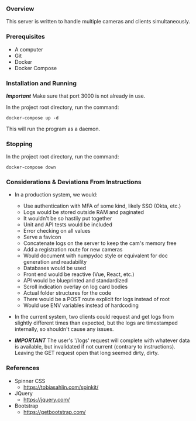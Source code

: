 
### Overview

This server is written to handle multiple cameras and clients simultaneously.

### Prerequisites

- A computer
- Git
- Docker
- Docker Compose

### Installation and Running

***Important*** Make sure that port 3000 is not already in use.

In the project root directory, run the command:
```
docker-compose up -d
```

This will run the program as a daemon.


### Stopping

In the project root directory, run the command:
```
docker-compose down
```

### Considerations & Deviations From Instructions

- In a production system, we would:
    - Use authentication with MFA of some kind, likely SSO (Okta, etc.)
    - Logs would be stored outside RAM and paginated
    - It wouldn't be so hastily put together
    - Unit and API tests would be included
    - Error checking on all values
    - Serve a favicon
    - Concatenate logs on the server to keep the cam's memory free
    - Add a registration route for new cameras
    - Would document with numpydoc style or equivalent for doc generation and readability
    - Databases would be used
    - Front end would be reactive (Vue, React, etc.)
    - API would be blueprinted and standardized 
    - Scroll indication overlay on log card bodies
    - Actual folder structures for the code
    - There would be a POST route explicit for logs instead of root
    - Would use ENV variables instead of hardcoding

- In the current system, two clients could request and get logs from slightly different times than expected, but the logs are timestamped internally, so shouldn't cause any issues.
- ***IMPORTANT*** The user's '/logs' request will complete with whatever data is available, but invalidated if not current (contrary to instructions). Leaving the GET request open that long seemed dirty, dirty. 

### References

- Spinner CSS
    - https://tobiasahlin.com/spinkit/
- JQuery
    - https://jquery.com/
- Bootstrap
    - https://getbootstrap.com/